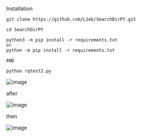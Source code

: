 Installation
```
git clone https://github.com/L1eb/SearchDirPY.git

cd SearchDirPY

python3 -m pip install -r requirements.txt
or
python -m pip install -r requirements.txt

AND 

python rqtest2.py
```
![image](https://user-images.githubusercontent.com/69158050/199120064-673899cf-4e50-44ab-a17a-c7d4705a94bc.png)

after

![image](https://user-images.githubusercontent.com/69158050/199120134-376a75d7-ee9c-4375-a8d1-d5f739460d48.png)

then 

![image](https://user-images.githubusercontent.com/69158050/199120180-9853d69e-b017-4780-99a3-998b7624a264.png)

